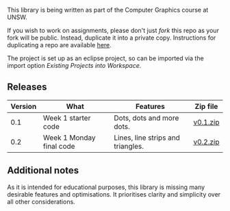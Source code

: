 This library is being written as part of the Computer Graphics course at UNSW.

If you wish to work on assignments, please don't just *fork* this repo as your fork will be public. Instead, duplicate it into a private copy. Instructions for duplicating a repo are available [here](https://help.github.com/en/articles/duplicating-a-repository).

The project is set up as an eclipse project, so can be imported via the import option *Existing Projects into Workspace*.

## Releases

| Version | What                     | Features                           | Zip file |
| ------- | ------------------------ | ---------------------------------- |--------- |
| 0.1     | Week 1 starter code      | Dots, dots and more dots.          | [v0.1.zip](https://github.com/robeverest/UNSWgraph/archive/v0.1.zip) |
| 0.2     | Week 1 Monday final code | Lines, line strips and triangles.  | [v0.2.zip](https://github.com/robeverest/UNSWgraph/archive/v0.2.zip) |

## Additional notes

As it is intended for educational purposes, this library is missing many desirable features and optimisations. It prioritises clarity and simplicity over all other considerations.

